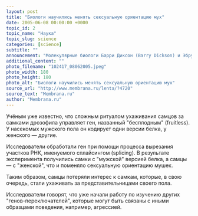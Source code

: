```yaml
---
layout: post
title: "Биологи научились менять сексуальную ориентацию мух"
date: 2005-06-08 00:00:00 +0000
topic_id: 2
topic_name: "Наука"
topic_slug: science
categories: [science]
subtitle: ""
announcement: "Молекулярные биологи Барри Диксон (Barry Dickson) и Эбру Демир (Ebru Demir) из австрийской Академии наук (&#214;sterreichische Akademie der Wissenschaften) обнаружили, что модификация одного-единственного гена плодовой мушки (Drosophilidae) может изменить её сексуальную ориентацию."
additional_content: ""
photo_filename: "102417_08062005.jpeg"
photo_width: 180
photo_height: 180
photo_alt: "Биологи научились менять сексуальную ориентацию мух"
source_url: "http://www.membrana.ru/lenta/?4720"
source_text: "Membrana.ru"
author: "Membrana.ru"
---
```

Учёным уже известно, что сложным ритуалом ухаживания самцов за самками дрозофила управляет ген, названный "бесплодным" (fruitless). У насекомых мужского пола он кодирует одни версии белка, у женского — другие.

Исследователи обработали ген при помощи процесса вырезания участков РНК, именуемого сплайсингом (splicing). В результате эксперимента получились самки с "мужской" версией белка, а самцы — с "женской", что и поменяло сексуальную ориентацию мушек.

Таким образом, самцы потеряли интерес к самкам, которые, в свою очередь, стали ухаживать за представительницами своего пола.

Исследователи говорят, что уже начали работу по изучению других "генов-переключателей", которые могут быть связаны с иными образцами поведения, например, агрессией.
